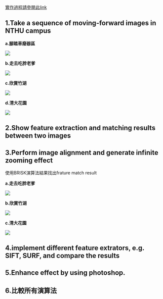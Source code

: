[實作過程請參閱此link ](https://colab.research.google.com/drive/1sn6nira08AclU3xzaY3CkKlx9yZMHLAt#scrollTo=R8teSbWVkDZ5)

## 1.Take a sequence of moving-forward images in NTHU campus

**a.腳踏車廢器區**

<img src='moving forward GIF/5435.gif'>

**b.走去吃胖老爹**

<img src='moving forward GIF/5437.gif'>

**c.欣賞竹湖**

<img src='moving forward GIF/5442.gif'>

**d.清大花園**

<img src='moving forward GIF/5455.gif'>

## 2.Show feature extraction and matching results between two images



## 3.Perform image alignment and generate infinite zooming effect

使用BRISK演算法結果找出frature match result

**a.走去吃胖老爹**

<img src='moving forward GIF/5437.gif'>

**b.欣賞竹湖**

<img src='moving forward GIF/5442.gif'>

**c.清大花園**

<img src='moving forward GIF/5455.gif'>


## 4.implement different feature extrators, e.g. SIFT, SURF, and compare the results



## 5.Enhance effect by using photoshop. 



## 6.比較所有演算法
